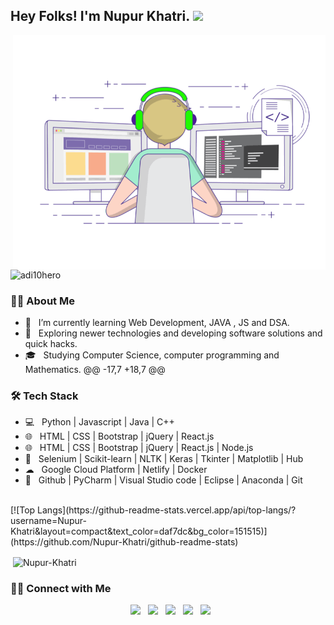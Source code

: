 <h2> Hey Folks! I'm Nupur Khatri. <img src="https://cdn.dribbble.com/users/2646423/screenshots/5507196/computer.gif" width="25"></h2>
<img align="right" alt="GIF" src="https://raw.githubusercontent.com/devSouvik/devSouvik/master/gif3.gif" width="500"/>
<p align="left"> <img   src="https://komarev.com/ghpvc/?username=Nupur-Khatri&color=ff69b4&&style=plastic" alt="adi10hero" /> </p>
<h3>👩‍💻 About Me </h3>

- 🔭 &nbsp; I’m currently learning Web Development, JAVA , JS and DSA.
- 🤔 &nbsp; Exploring newer technologies and developing software solutions and quick hacks.
- 🎓 &nbsp; Studying Computer Science, computer programming and Mathematics.
@@ -17,7 +18,7 @@
<h3>🛠 Tech Stack</h3>

- 💻 &nbsp; Python | Javascript | Java | C++   
- 🌐 &nbsp; HTML | CSS | Bootstrap | jQuery | React.js
- 🌐 &nbsp; HTML | CSS | Bootstrap | jQuery | React.js | Node.js
- 🐍 &nbsp; Selenium | Scikit-learn | NLTK | Keras | Tkinter | Matplotlib | Hub
- ☁ &nbsp; Google Cloud Platform | Netlify | Docker
- 🔧 &nbsp; Github | PyCharm | Visual Studio code | Eclipse | Anaconda | Git
</br>
[![Top Langs](https://github-readme-stats.vercel.app/api/top-langs/?username=Nupur-Khatri&layout=compact&text_color=daf7dc&bg_color=151515)](https://github.com/Nupur-Khatri/github-readme-stats)
<p>&nbsp;<img align="center" src="https://github-readme-stats.vercel.app/api?username=Nupur-Khatri&show_icons=true&locale=en&theme=radical" alt="Nupur-Khatri" /></p>
<h3> 🤝🏻 Connect with Me </h3>
<p align="center">
&nbsp; <a href="https://twitter.com/Nupur_Khatri_" target="_blank" rel="noopener noreferrer"><img src="https://img.icons8.com/plasticine/100/000000/twitter.png" width="50" /></a>  
&nbsp; <a href="https://www.instagram.com/nupurkhatriofficial/?hl=en" target="_blank" rel="noopener noreferrer"><img src="https://img.icons8.com/plasticine/100/000000/instagram-new.png" width="50" /></a>  
&nbsp; <a href="https://www.linkedin.com/in/nupur-khatri-353632190/" target="_blank" rel="noopener noreferrer"><img src="https://img.icons8.com/plasticine/100/000000/linkedin.png" width="50" /></a>
&nbsp; <a href="mailto:nupur532002@gmail.com" target="_blank" rel="noopener noreferrer"><img src="https://img.icons8.com/plasticine/100/000000/gmail.png"  width="50" /></a>
&nbsp; <a href="https://medium.com/@nupur532002" target="_blank" rel="noopener noreferrer"><img src="https://img.icons8.com/color/48/000000/medium-monogram.png"/></a>
</p>
